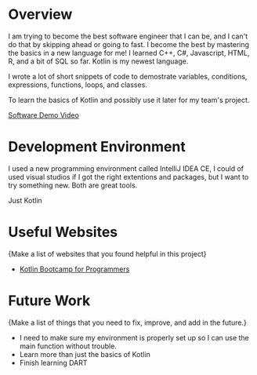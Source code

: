 # Overview

I am trying to become the best software engineer that I can be, and I can't do that by skipping ahead or going to fast. 
I become the best by mastering the basics in a new language for me! I learned C++, C#, Javascript, HTML, R, and a bit of SQL so far. Kotlin is my newest language.

I wrote a lot of short snippets of code to demostrate variables, conditions, expressions, functions, loops, and classes.

To learn the basics of Kotlin and possibly use it later for my team's project.

[Software Demo Video](https://youtu.be/0FzQuy8zOVs)

# Development Environment

I used a new programming environment called IntelliJ IDEA CE, I could of used visual studios if I got the right
extentions and packages, but I want to try something new. Both are great tools.

Just Kotlin

# Useful Websites

{Make a list of websites that you found helpful in this project}

- [Kotlin Bootcamp for Programmers](https://developer.android.com/courses/kotlin-bootcamp/overview)

# Future Work

{Make a list of things that you need to fix, improve, and add in the future.}

- I need to make sure my environment is properly set up so I can use the main function without trouble.
- Learn more than just the basics of Kotlin
- Finish learning DART